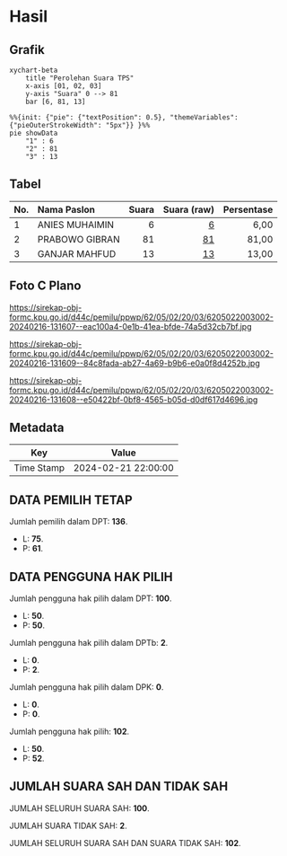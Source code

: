 # Hasil

## Grafik

```mermaid
xychart-beta
    title "Perolehan Suara TPS"
    x-axis [01, 02, 03]
    y-axis "Suara" 0 --> 81
    bar [6, 81, 13]
```

```mermaid
%%{init: {"pie": {"textPosition": 0.5}, "themeVariables": {"pieOuterStrokeWidth": "5px"}} }%%
pie showData
    "1" : 6
    "2" : 81
    "3" : 13
```

## Tabel

| No. | Nama Paslon    | Suara | Suara (raw) | Persentase |
|:--- |:-------------- | -----:| -----------:| ----------:|
| 1   | ANIES MUHAIMIN | 6     | [6][p-1]    | 6,00       |
| 2   | PRABOWO GIBRAN | 81    | [81][p-2]   | 81,00      |
| 3   | GANJAR MAHFUD  | 13    | [13][p-3]   | 13,00      |


[p-1]: https://github.com/gigit-pemilu/pemilu-2024-62-kalimantan-tengah/blob/main/pilpres/hitung-suara/sub/62-kalimantan-tengah/sub/05-barito-utara/sub/02-gunung-timang/sub/2003-ketapang/sub/002-tps/sub/paslon-1.txt
[p-2]: https://github.com/gigit-pemilu/pemilu-2024-62-kalimantan-tengah/blob/main/pilpres/hitung-suara/sub/62-kalimantan-tengah/sub/05-barito-utara/sub/02-gunung-timang/sub/2003-ketapang/sub/002-tps/sub/paslon-2.txt
[p-3]: https://github.com/gigit-pemilu/pemilu-2024-62-kalimantan-tengah/blob/main/pilpres/hitung-suara/sub/62-kalimantan-tengah/sub/05-barito-utara/sub/02-gunung-timang/sub/2003-ketapang/sub/002-tps/sub/paslon-3.txt

## Foto C Plano

https://sirekap-obj-formc.kpu.go.id/d44c/pemilu/ppwp/62/05/02/20/03/6205022003002-20240216-131607--eac100a4-0e1b-41ea-bfde-74a5d32cb7bf.jpg

https://sirekap-obj-formc.kpu.go.id/d44c/pemilu/ppwp/62/05/02/20/03/6205022003002-20240216-131609--84c8fada-ab27-4a69-b9b6-e0a0f8d4252b.jpg

https://sirekap-obj-formc.kpu.go.id/d44c/pemilu/ppwp/62/05/02/20/03/6205022003002-20240216-131608--e50422bf-0bf8-4565-b05d-d0df617d4696.jpg


## Metadata

| Key        | Value               |
| ---------- | ------------------- |
| Time Stamp | 2024-02-21 22:00:00 |


## DATA PEMILIH TETAP

Jumlah pemilih dalam DPT: **136**.
 * L: **75**.
 * P: **61**.

## DATA PENGGUNA HAK PILIH

Jumlah pengguna hak pilih dalam DPT: **100**.
 * L: **50**.
 * P: **50**.

Jumlah pengguna hak pilih dalam DPTb: **2**.
 * L: **0**.
 * P: **2**.

Jumlah pengguna hak pilih dalam DPK: **0**.
 * L: **0**.
 * P: **0**.

Jumlah pengguna hak pilih: **102**.
 * L: **50**.
 * P: **52**.

## JUMLAH SUARA SAH DAN TIDAK SAH

JUMLAH SELURUH SUARA SAH: **100**.

JUMLAH SUARA TIDAK SAH: **2**.

JUMLAH SELURUH SUARA SAH DAN SUARA TIDAK SAH: **102**.


